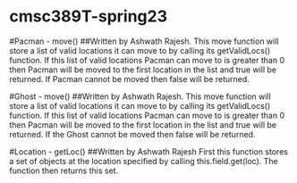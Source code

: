 # cmsc389T-spring23

#Pacman - move()
##Written by Ashwath Rajesh.
This move function will store a list of valid locations it can move to by calling its getValidLocs() function.
If this list of valid locations Pacman can move to is greater than 0 then Pacman will be moved to the first location in the list and true will be returned.
If Pacman cannot be moved then false will be returned.

#Ghost - move()
##Written by Ashwath Rajesh.
This move function will store a list of valid locations it can move to by calling its getValidLocs() function.
If this list of valid locations Pacman can move to is greater than 0 then Pacman will be moved to the first location in the list and true will be returned.
If the Ghost cannot be moved then false will be returned.

#Location - getLoc()
##Written by Ashwath Rajesh
First this function stores a set of objects at the location specified by calling this.field.get(loc).
The function then returns this set.
